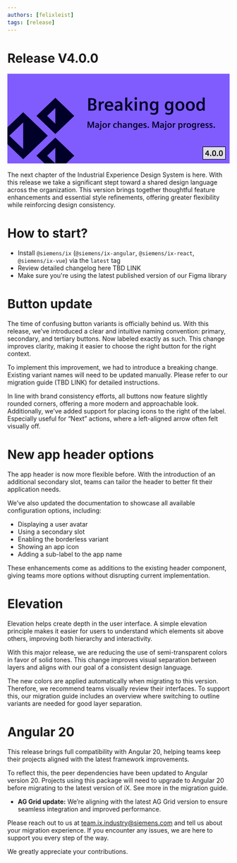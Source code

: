 ```yaml
---
authors: [felixleist]
tags: [release]
---
```


# Release V4.0.0

![banner](./2510_blog_4-0.png)

The next chapter of the Industrial Experience Design System is here. With this release we take a significant stept toward a shared design language across the organization. This version brings together thoughtful feature enhancements and essential style refinements, offering greater flexibility while reinforcing design consistency.

<!-- truncate -->

# How to start?

- Install `@siemens/ix` (`@siemens/ix-angular`, `@siemens/ix-react`, `@siemens/ix-vue`) via the `latest` tag
- Review detailed changelog here TBD LINK
- Make sure you're using the latest published version of our Figma library

# Button update

The time of confusing button variants is officially behind us. With this release, we’ve introduced a clear and intuitive naming convention: primary, secondary, and tertiary buttons. Now labeled exactly as such. This change improves clarity, making it easier to choose the right button for the right context.

To implement this improvement, we had to introduce a breaking change. Existing variant names will need to be updated manually. Please refer to our migration guide (TBD LINK) for detailed instructions.

In line with brand consistency efforts, all buttons now feature slightly rounded corners, offering a more modern and approachable look. Additionally, we’ve added support for placing icons to the right of the label. Especially useful for “Next” actions, where a left-aligned arrow often felt visually off.

# New app header options

The app header is now more flexible before. With the introduction of an additional secondary slot, teams can tailor the header to better fit their application needs.

We’ve also updated the documentation to showcase all available configuration options, including:

- Displaying a user avatar
- Using a secondary slot
- Enabling the borderless variant
- Showing an app icon
- Adding a sub-label to the app name

These enhancements come as additions to the existing header component, giving teams more options without disrupting current implementation.

# Elevation

Elevation helps create depth in the user interface. A simple elevation principle makes it easier for users to understand which elements sit above others, improving both hierarchy and interactivity.

With this major release, we are reducing the use of semi-transparent colors in favor of solid tones. This change improves visual separation between layers and aligns with our goal of a consistent design language.

The new colors are applied automatically when migrating to this version. Therefore, we recommend teams visually review their interfaces. To support this, our migration guide includes an overview where switching to outline variants are needed for good layer separation.

# Angular 20

This release brings full compatibility with Angular 20, helping teams keep their projects aligned with the latest framework improvements.

To reflect this, the peer dependencies have been updated to Angular version 20. Projects using this package will need to upgrade to Angular 20 before migrating to the latest version of iX. See more in the migration guide.


- **AG Grid update:** We’re aligning with the latest AG Grid version to ensure seamless integration and improved performance.


Please reach out to us at [team.ix.industry@siemens.com](mailto:team.ix.industry@siemens.com) and tell us about your migration experience.
If you encounter any issues, we are here to support you every step of the way.

We greatly appreciate your contributions.
